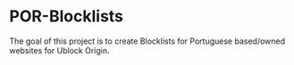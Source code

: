 # POR-Blocklists
The goal of this project is to create Blocklists for Portuguese based/owned websites for Ublock Origin.
